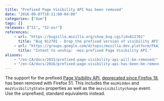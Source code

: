 ```yaml
---
title: "Prefixed Page Visibility API has been removed"
date: "2016-09-07T18:11:00-04:00"
categories: ["dom"]
tags: []
releases: ["51", "52-esr"]
references:
    - url: "https://bugzilla.mozilla.org/show_bug.cgi?id=812701"
      title: "Bug 812701 - Drop the prefixed version of visibility API"
    - url: "https://groups.google.com/d/topic/mozilla.dev.platform/FkAJkVOJF74/discussion"
      title: "Intent to unship: -moz-prefixed Page Visibility API."
aliases:
    - "/en-CA/docs/2015/prefixed-page-visibility-api-will-be-removed/"
    - "/en-CA/docs/2016/prefixed-page-visibility-api-has-been-be-removed/"
---
```

The support for the prefixed [Page Visibility API](https://developer.mozilla.org/docs/Web/API/Page_Visibility_API), [deprecated since Firefox 18](https://www.fxsitecompat.dev/en-CA/docs/2012/page-visibility-api-has-been-unprefixed/), has been removed with Firefox 51. This includes the `mozHidden` and `mozVisibilityState` properties as well as the `mozvisibilitychange` event. Use the unprefixed, standard equivalents instead.
